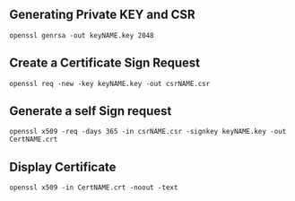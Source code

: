 ## Generating Private KEY and CSR ##

```
openssl genrsa -out keyNAME.key 2048

```
## Create a Certificate Sign Request ##

```
openssl req -new -key keyNAME.key -out csrNAME.csr

```

## Generate a self Sign request ##

```
openssl x509 -req -days 365 -in csrNAME.csr -signkey keyNAME.key -out CertNAME.crt

```

## Display Certificate ##

```
openssl x509 -in CertNAME.crt -noout -text

```


